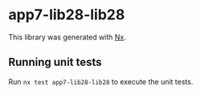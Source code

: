 # app7-lib28-lib28

This library was generated with [Nx](https://nx.dev).

## Running unit tests

Run `nx test app7-lib28-lib28` to execute the unit tests.
